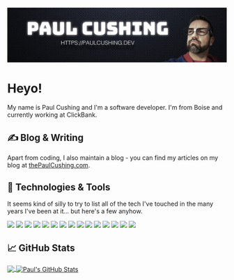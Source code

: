 [![Paul Cushing on Github](https://github.com/paulcushing/paulcushing/blob/master/github-profile-header.jpg?raw=true)](https://paulcushing.dev)

# Heyo!

My name is Paul Cushing and I'm a software developer. I'm from Boise and currently working at ClickBank.

## &#x270d; Blog & Writing

Apart from coding, I also maintain a blog - you can find my articles on my blog at [thePaulCushing.com](https://www.thepaulcushing.com/).

## 🔧 Technologies & Tools
<div style="page-break-after: always">It seems kind of silly to try to list all of the tech I've touched in the many years I've been at it... but here's a few anyhow.</div>

![](https://img.shields.io/badge/OS-Linux-informational?style=flat&logo=linux&logoColor=white&color=2bbc8a)
![](https://img.shields.io/badge/OS-Mac-informational?style=flat&logo=apple&logoColor=white&color=2bbc8a)
![](https://img.shields.io/badge/OS-Windows-informational?style=flat&logo=microsoft&logoColor=white&color=2bbc8a)
![](https://img.shields.io/badge/Editor-IntelliJ_IDEA-informational?style=flat&logo=intellij-idea&logoColor=white&color=2bbc8a)
![](https://img.shields.io/badge/Editor-VS_Code-informational?style=flat&logo=visual-studio-code&logoColor=white&color=2bbc8a)
![](https://img.shields.io/badge/Code-JavaScript-informational?style=flat&logo=javascript&logoColor=white&color=2bbc8a)
![](https://img.shields.io/badge/Code-PHP-informational?style=flat&logo=php&logoColor=white&color=2bbc8a)
![](https://img.shields.io/badge/Code-Java-informational?style=flat&logo=java&logoColor=white&color=2bbc8a)
![](https://img.shields.io/badge/Platform-React-informational?style=flat&logo=react&logoColor=white&color=2bbc8a) 
![](https://img.shields.io/badge/Platform-WordPress-informational?style=flat&logo=wordpress&logoColor=white&color=2bbc8a) 
![](https://img.shields.io/badge/Shell-Bash-informational?style=flat&logo=gnu-bash&logoColor=white&color=2bbc8a)
![](https://img.shields.io/badge/Tools-MySQL-informational?style=flat&logo=postgresql&logoColor=white&color=2bbc8a) 
![](https://img.shields.io/badge/Tools-Docker-informational?style=flat&logo=docker&logoColor=white&color=2bbc8a)
![](https://img.shields.io/badge/Tools-Kubernetes-informational?style=flat&logo=kubernetes&logoColor=white&color=2bbc8a)
![](https://img.shields.io/badge/Cloud-Digital_Ocean-informational?style=flat&logo=digitalocean&logoColor=white&color=2bbc8a)

## &#x1f4c8; GitHub Stats

<a href="https://github.com/paulcushing/paulcushing">
  <img align="center" src="https://github-readme-stats.vercel.app/api/top-langs/?username=paulcushing&hide=java,html&title_color=ffffff&text_color=c9cacc&icon_color=2bbc8a&bg_color=1d1f21" />
</a>
<a href="https://github.com/paulcushing/paulcushing">
  <img align="center" src="https://github-readme-stats.vercel.app/api?username=paulcushing&show_icons=true&line_height=27&count_private=true&title_color=ffffff&text_color=c9cacc&icon_color=2bbc8a&bg_color=1d1f21" alt="Paul's GitHub Stats" />
</a>
